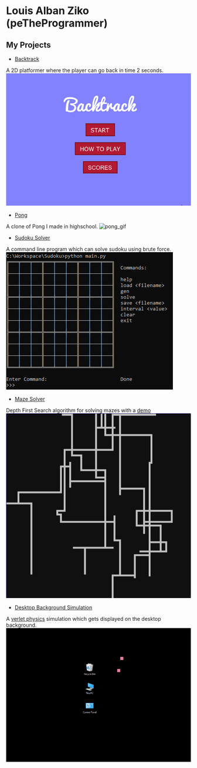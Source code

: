 # Louis Alban Ziko (peTheProgrammer)

## My Projects

- [Backtrack](https://github.com/LouisAlbanZiko/Backtrack)

A 2D platformer where the player can go back in time 2 seconds.
![backtrack_gif](./res/Backtrack.gif)

- [Pong](https://github.com/LouisAlbanZiko/Pong)

A clone of Pong I made in highschool.
![pong_gif](./res/Pong.gif)

- [Sudoku Solver](https://github.com/LouisAlbanZiko/Sudoku)

A command line program which can solve sudoku using brute force.
![sudoku_gif](./res/SudokuSolver.gif)

- [Maze Solver](https://github.com/LouisAlbanZiko/maze_solver)

Depth First Search algorithm for solving mazes with a [demo](https://louisalbanziko.github.io/maze_solver/index.html)
![maze_solver_gif](./res/MazeSolver.gif)

- [Desktop Background Simulation](https://github.com/LouisAlbanZiko/desktop_sim)

A [verlet physics](https://en.wikipedia.org/wiki/Verlet_integration) simulation which gets displayed on the desktop background.
![background_verlet](./res/BackgroundVerlet.gif)
